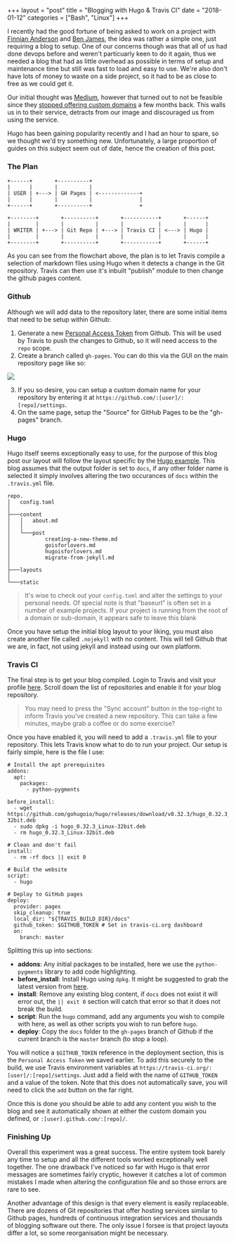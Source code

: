 +++
layout = "post"
title = "Blogging with Hugo & Travis CI"
date = "2018-01-12"
categories = ["Bash", "Linux"]
+++

I recently had the good fortune of being asked to work on a project with [Finnian Anderson](https://finnian.io/) and [Ben James](https://benjames.io/), the idea was rather a simple one, just requiring a blog to setup.  One of our concerns though was that all of us had done devops before and weren't particuarly keen to do it again, thus we needed a blog that had as little overhead as possible in terms of setup and maintenance time but still was fast to load and easy to use.  We're also don't have lots of money to waste on a side project, so it had to be as close to free as we could get it.

Our initial thought was [Medium](http://medium.com/), however that turned out to not be feasible since they [stopped offering custom domains](https://help.medium.com/hc/en-us/articles/115005579728-Custom-domains-on-Medium) a few months back.  This walls us in to their service, detracts from our image and discouraged us from using the service.

Hugo has been gaining popularity recently and I had an hour to spare, so we thought we'd try something new.  Unfortunately, a large proportion of guides on this subject seem out of date, hence the creation of this post.

### The Plan

```
+------+       +----------+
|      |       |          |
| USER | +---> | GH Pages | <-------------+
|      |       |          |               |
+------+       +----------+               +

+--------+       +----------+       +-----------+       +------+
|        |       |          |       |           |       |      |
| WRITER | +---> | Git Repo | +---> | Travis CI | <---> | Hugo |
|        |       |          |       |           |       |      |
+--------+       +----------+       +-----------+       +------+
```

As you can see from the flowchart above, the plan is to let Travis compile a selection of markdown files using Hugo when it detects a change in the Git repository. Travis can then use it's inbuilt "publish" module to then change the github pages content.

### Github

Although we will add data to the repository later, there are some initial items that need to be setup within Github:

1. Generate a new [Personal Access Token](https://github.com/settings/tokens) from Github.  This will be used by Travis to push the changes to Github, so it will need access to the `repo` scope.
2. Create a branch called `gh-pages`.  You can do this via the GUI on the main repository page like so:

![](https://puu.sh/yZQYO/210fe701a8.png)

3. If you so desire, you can setup a custom domain name for your repository by entering it at `https://github.com/:[user]/:[repo]/settings`.
4. On the same page, setup the "Source" for GitHub Pages to be the "gh-pages" branch.

### Hugo

Hugo itself seems exceptionally easy to use, for the purpose of this blog post our layout will follow the layout specific by the [Hugo example](https://github.com/gohugoio/hugoBasicExample).  This blog assumes that the output folder is set to `docs`, if any other folder name is selected it simply involves altering the two occurances of `docs` within the `.travis.yml` file.

```
repo.
│   config.toml
│
├───content
│   │   about.md
│   │
│   └───post
│           creating-a-new-theme.md
│           goisforlovers.md
│           hugoisforlovers.md
│           migrate-from-jekyll.md
│
├───layouts
│
└───static
```

> It's wise to check out your `config.toml` and alter the settings to your personal needs.  Of special note is that "baseurl" is often set in a number of example projects.  If your project is running from the root of a domain or sub-domain, it appears safe to leave this blank

Once you have setup the initial blog layout to your liking, you must also create another file called `.nojekyll` with no content.  This will tell Github that we are, in fact, not using jekyll and instead using our own platform.

### Travis CI

The final step is to get your blog compiled.  Login to Travis and visit your profile [here](https://travis-ci.org/profile).  Scroll down the list of repositories and enable it for your blog repository.

> You may need to press the "Sync account" button in the top-right to inform Travis you've created a new repository.  This can take a few minutes, maybe grab a coffee or do some exercise?

Once you have enabled it, you will need to add a `.travis.yml` file to your repository.  This lets Travis know what to do to run your project.  Our setup is fairly simple, here is the file I use:

```
# Install the apt prerequisites
addons:
  apt:
    packages:
      - python-pygments
      
before_install:
  - wget https://github.com/gohugoio/hugo/releases/download/v0.32.3/hugo_0.32.3_Linux-32bit.deb
  - sudo dpkg -i hugo_0.32.3_Linux-32bit.deb
  - rm hugo_0.32.3_Linux-32bit.deb
  
# Clean and don't fail
install:
  - rm -rf docs || exit 0

# Build the website
script:
  - hugo

# Deploy to GitHub pages
deploy:
  provider: pages
  skip_cleanup: true
  local_dir: "${TRAVIS_BUILD_DIR}/docs"
  github_token: $GITHUB_TOKEN # Set in travis-ci.org dashboard
  on:
    branch: master
```

Splitting this up into sections:

- **addons**: Any initial packages to be installed, here we use the `python-pygments` library to add code highlighting.
- **before_install**: Install Hugo using `dpkg`.  It might be suggested to grab the latest version from [here](https://github.com/gohugoio/hugo/releases).
- **install**: Remove any existing blog content, if `docs` does not exist it will error out, the `|| exit 0` section will catch that error so that it does not break the build.
- **script**: Run the `hugo` command, add any arguments you wish to compile with here, as well as other scripts you wish to run before `hugo`.
- **deploy**: Copy the `docs` folder to the `gh-pages` branch of Github if the current branch is the `master` branch (to stop a loop).

You will notice a `$GITHUB_TOKEN` reference in the deployment section, this is the `Personal Access Token` we saved earlier.  To add this securely to the build, we use Travis environment variables at `https://travis-ci.org/:[user]/:[repo]/settings`.  Just add a field with the name of `GITHUB_TOKEN` and a value of the token.  Note that this does not automatically save, you will need to click the `add` button on the far right.

Once this is done you should be able to add any content you wish to the blog and see it automatically shown at either the custom domain you defined, or `:[user].github.com/:[repo]/`.

### Finishing Up

Overall this experiment was a great success.  The entire system took barely any time to setup and all the different tools worked exceptionally well together.  The one drawback I've noticed so far with Hugo is that error messages are sometimes fairly cryptic, however it catches a lot of common mistakes I made when altering the configuration file and so those errors are rare to see.

Another advantage of this design is that every element is easily replaceable.  There are dozens of Git repositories that offer hosting services similar to Github pages, hundreds of continuous integration services and thousands of blogging software out there.  The only issue I forsee is that project layouts differ a lot, so some reorganisation might be necessary.  